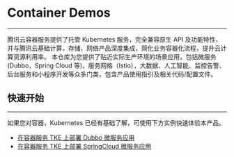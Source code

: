 # Container Demos
---

腾讯云容器服务提供了托管 Kubernetes 服务，完全兼容原生 API 及功能特性，并与腾讯云基础计算，存储，网络产品深度集成，简化业务容器化流程，提升云计算资源利用率。
本仓库为您提供了贴近实际生产环境的场景应用，包括微服务(Dubbo，Spring Cloud 等)，服务网格（Istio），大数据、人工智能、监控告警、后台服务和小程序开发等众多门类，包含产品使用指引及相关代码/配置文件。

## 快速开始
--- 
如果您对容器，Kubernetes 已经有基础了解，可使用下方实例快速体验本产品。
- [在容器服务 TKE 上部署 Dubbo 微服务应用](https://github.com/TencentCloud/container-demo/tree/main/dubbo-on-tke)
- [在容器服务 TKE 上部署 SpringCloud 微服务应用](https://github.com/TencentCloud/container-demo/tree/main/springcloud-on-tke)

